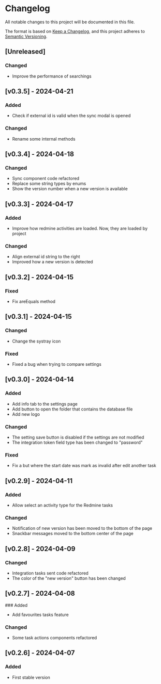 # Changelog

All notable changes to this project will be documented in this file.

The format is based on [Keep a Changelog](https://keepachangelog.com/en/1.0.0/), and this project adheres to [Semantic Versioning](https://semver.org/spec/v2.0.0.html).

## [Unreleased]

### Changed

- Improve the performance of searchings

## [v0.3.5] - 2024-04-21

### Added

- Check if external id is valid when the sync modal is opened

### Changed

- Rename some internal methods

## [v0.3.4] - 2024-04-18

### Changed

- Sync component code refactored
- Replace some string types by enums
- Show the version number when a new version is available

## [v0.3.3] - 2024-04-17

### Added

- Improve how redmine activities are loaded. Now, they are loaded by project

### Changed

- Align external id string to the right
- Improved how a new version is detected

## [v0.3.2] - 2024-04-15

### Fixed

- Fix areEquals method

## [v0.3.1] - 2024-04-15

### Changed

- Change the systray icon

### Fixed

- Fixed a bug when trying to compare settings

## [v0.3.0] - 2024-04-14

### Added

- Add info tab to the settings page
- Add button to open the folder that contains the database file
- Add new logo

### Changed

- The setting save button is disabled if the settings are not modified
- The integration token field type has been changed to "password"

### Fixed

- Fix a but where the start date was mark as invalid after edit another task

## [v0.2.9] - 2024-04-11

### Added

- Allow select an activity type for the Redmine tasks

### Changed

- Notification of new version has been moved to the bottom of the page
- Snackbar messages moved to the bottom center of the page

## [v0.2.8] - 2024-04-09

### Changed

- Integration tasks sent code refactored
- The color of the "new version" button has been changed

## [v0.2.7] - 2024-04-08

### Added

- Add favourites tasks feature

### Changed

- Some task actions components refactored

## [v0.2.6] - 2024-04-07

### Added

- First stable version
